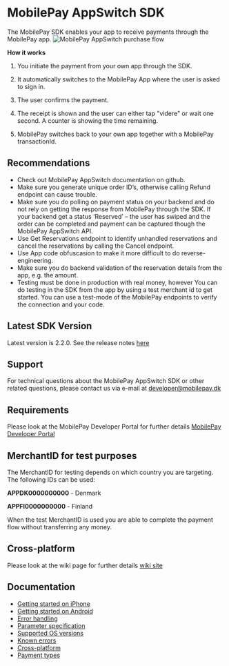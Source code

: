 # MobilePay AppSwitch SDK
The MobilePay SDK enables your app to receive payments through the MobilePay app.
![][1]

**How it works**  
1. You initiate the payment from your own app through the SDK.

1. It automatically switches to the MobilePay App where the user is asked to sign in.

1. The user confirms the payment.

1. The receipt is shown and the user can either tap "videre" or wait one second. A counter is showing the time remaining.

1. MobilePay switches back to your own app together with a MobilePay transactionId.

## Recommendations

- Check out MobilePay AppSwitch documentation on github.
- Make sure you generate unique order ID’s, otherwise calling Refund endpoint can cause trouble.
- Make sure you do polling on payment status on your backend and do not rely on getting the response from MobilePay through the SDK.
If your backend get a status ‘Reserved’ – the user has swiped and the order can be completed and payment can be captured though the MobilePay AppSwitch API.
- Use Get Reservations endpoint to identify unhandled reservations and cancel the reservations by calling the Cancel endpoint.
- Use App code obfuscasion to make it more difficult to do reverse-engineering.
- Make sure you do backend validation of the reservation details from the app, e.g. the amount.
- Testing must be done in production with real money, however
You can do testing in the SDK from the app by using a test merchant id to get started.
You can use a test-mode of the MobilePay endpoints to verify the connection and your code.

## Latest SDK Version
Latest version is 2.2.0.
See the release notes [here](https://github.com/MobilePayDev/MobilePay-AppSwitch-SDK/releases)

## Support
For technical questions about the MobilePay AppSwitch SDK or other related questions, please contact us via e-mail at [developer@mobilepay.dk](mailto://developer@mobilepay.dk)

## Requirements
Please look at the MobilePay Developer Portal for further details [MobilePay Developer Portal](https://developer.mobilepay.dk/appswitch-main)

  [1]: https://github.com/MobilePayDev/MobilePay-AppSwitch-SDK/blob/master/doc/wiki/images/mobilepay_appswitch_purchase_flow.png "MobilePay AppSwitch purchase flow"

## MerchantID for test purposes
The MerchantID for testing depends on which country you are targeting. The following IDs can be used:

**APPDK0000000000** - Denmark

**APPFI0000000000** - Finland

When the test MerchantID is used you are able to complete the payment flow without transferring any money.

## Cross-platform
Please look at the wiki page for further details [wiki site](https://github.com/MobilePayDev/MobilePay-AppSwitch-SDK/wiki/Cross-platform)

## Documentation
 * [Getting started on iPhone](https://github.com/MobilePayDev/MobilePay-AppSwitch-SDK/wiki/Getting-started-on-iPhone)
 * [Getting started on Android](https://github.com/MobilePayDev/MobilePay-AppSwitch-SDK/wiki/Getting-started-on-Android)
 * [Error handling](https://github.com/MobilePayDev/MobilePay-AppSwitch-SDK/wiki/Error-handling)
 * [Parameter specification](https://github.com/MobilePayDev/MobilePay-AppSwitch-SDK/wiki/Parameter-specification)
 * [Supported OS versions](https://github.com/MobilePayDev/MobilePay-AppSwitch-SDK/wiki/Supported-OS-versions)
 * [Known errors](https://github.com/MobilePayDev/MobilePay-AppSwitch-SDK/wiki/Known-errors)
 * [Cross-platform](https://github.com/MobilePayDev/MobilePay-AppSwitch-SDK/wiki/Cross-platform)
 * [Payment types](https://github.com/MobilePayDev/MobilePay-AppSwitch-SDK/wiki/Payment-types)
